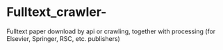 # Fulltext_crawler-
Fulltext paper download by api or crawling, together with processing (for Elsevier, Springer, RSC, etc. publishers)

